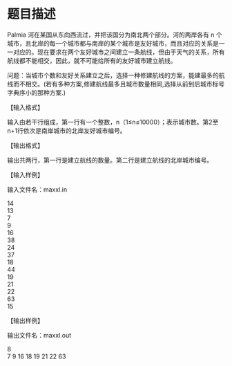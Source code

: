 # 题目描述


<p>
	Palmia 河在某国从东向西流过，并把该国分为南北两个部分。河的两岸各有 n 个城市，且北岸的每一个城市都与南岸的某个城市是友好城市，而且对应的关系是一一对应的。现在要求在两个友好城市之间建立一条航线，但由于天气的关系，所有航线都不能相交，因此，就不可能给所有的友好城市建立航线。
</p>
<p>
	问题：当城市个数和友好关系建立之后，选择一种修建航线的方案，能建最多的航线而不相交。(若有多种方案,修建航线最多且城市数量相同,选择从前到后城市标号字典序小的那种方案.)
</p>
<p>
	【输入格式】
</p>
<p>
	输入由若干行组成，第一行有一个整数，n（1≤n≤10000）；表示城市数。第2至n+1行依次是南岸城市的北岸友好城市编号。
</p>
<p>
	【输出格式】
</p>
<p>
	输出共两行，第一行是建立航线的数量。第二行是建立航线的北岸城市编号。
</p>
<p>
	【输入样例】
</p>
<p>
	输入文件名：maxxl.in
</p>
<p>
	14<br/>
13<br/>
7<br/>
9<br/>
16<br/>
38<br/>
24<br/>
37<br/>
18<br/>
44<br/>
19<br/>
21<br/>
22<br/>
63<br/>
15
</p>
<p>
	【输出样例】
</p>
<p>
	输出文件名：maxxl.out
</p>
<p>
	8<br/>
7 9 16 18 19 21 22 63
</p>

